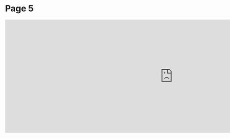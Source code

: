 <h1> Page 5 </h1>
<iframe src="https://h5p.org/h5p/embed/346950" width="1090" height="369" frameborder="0" allowfullscreen="allowfullscreen"></iframe><script src="https://h5p.org/sites/all/modules/h5p/library/js/h5p-resizer.js" charset="UTF-8"></script>
